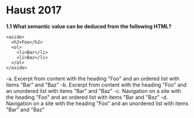 # Haust 2017

**1.1 What semantic value can be deduced from the following HTML?**

```
<aside>
  <h2>Foo</h2>
  <ol>
    <li>Bar</li>
    <li>Baz</li>
  </ol>
</aside>
```
-a. Excerpt from content with the heading "Foo" and an ordered list with items "Bar" and "Baz"
-b. Excerpt from content with the heading "Foo" and an unordered list with items "Bar" and "Baz"
-c. Navigation on a site with the heading "Foo" and an ordered list with items "Bar and "Baz"
-d. Navigation on a site with the heading "Foo" and an unordered list with items "Bar" and "Baz"
